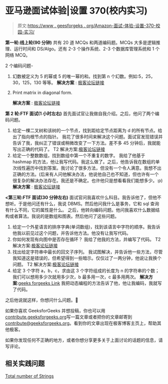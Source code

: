 # 亚马逊面试体验|设置 370(校内实习)

> 原文:[https://www . geesforgeks . org/Amazon-面试-体验-设置-370-校园-实习/](https://www.geeksforgeeks.org/amazon-interview-experience-set-370-campus-internship/)

**第一轮:线上轮(90 分钟)**
共有 20 道 MCQs 和两道编码题。MCQs 大多是逻辑推理、运行时间和 DS/Algo。还有 2-3 个操作系统、2-3 个数据库管理系统和 1 个网络 MCQ。

2 个编码问题-

1.  幻数被定义为 5 的幂或 5 的唯一幂的和。找到第 n 个幻数。例如:5，25，30，125，130 等等。
    **解决方案** : [极客论坛链接](https://practice.geeksforgeeks.org/problems/faithful-numbers/0)
2.  Print matrix in diagonal form.

    **解决方案** : [极客论坛链接](https://practice.geeksforgeeks.org/problems/print-diagonally/0)

**第 2 轮:FTF 面试(1 小时左右)**
首先面试官让我做自我介绍。之后，他问了两个编码问题。

1.  给定一棵二叉树和该树的一个节点，找到距给定节点距离为 d 的所有节点。给出了指向根节点的指针。
    我花了很多时间来解决这个问题。面试官发现错误并告诉了我，我纠正了错误或稍微改变了一下方法。差不多 45 分钟后，我就能写出正确的代码了。
    T2 解决方案:[极客论坛链接](https://practice.geeksforgeeks.org/problems/nodes-at-given-distance-in-binary-tree/1)
2.  给定一个整数数组，找到数组中第一个不重复的数字。
    我给了他基于 hashmap 的方法，他让我写代码。我这么做了。之后，他告诉我在数组的单次线性遍历中找到答案。我讨论了很多方法，但没有一个令人满意。我想不出正确的方法。(后来有人问他解决办法，他说他自己也不知道，但也许有一个很复杂的解决办法存在。我还是不确定。也许他只是想看看我们能想多少。:p)
    **解决方案** : [极客论坛链接](https://www.geeksforgeeks.org/non-repeating-element/)

**<第三轮:FTF 面试(30 分钟左右)**
面试官问我喜欢什么科目。我告诉他了，但他不想听。于是他问还有什么，我说 DBMS。然后他问我什么是事务，它和 sql 查询有什么不同，它的属性是什么。
之后，他转向编码问题。他问我喜欢什么数据结构或者算法。我说的是数组和图表。然后他问了这些问题。

1.  给定一个外星语言的排序字典(单词数组)，找到该语言中字符的顺序。我告诉他我以前见过这个问题，并告诉他方法。他没有让我写代码。
2.  你如何发现有向图中是否存在循环？
    我给了他我的方法，并编写了代码。
    T2 解决方案:[极客论坛链接](https://practice.geeksforgeeks.org/problems/detect-cycle-in-a-directed-graph/1)
3.  找出给定字符串中最长的回文子序列。
    我试图解决，并告诉他一些方法，尽管我知道这是错误的，但希望得到一些暗示。仅仅过了一两分钟，他说让我换个问题。
    T2 解决方案:[极客论坛链接](https://practice.geeksforgeeks.org/problems/longest-palindrome-in-a-string/0)
4.  给定 3 个字符 a，b，c，求由这 3 个字符组成的长度为 n 的字符串的个数；我们可以想用多少次就用多少次，b 最多用一次，c 最多用两次。
    **解决方案**:[geeks forgeeks Link](https://practice.geeksforgeeks.org/problems/count-of-strings-that-can-be-formed-using-a-b-and-c-under-given-constraints/0)
    我把动态编程的方法告诉了他，他让我编码，我就写了代码。

之后他说就这样，你想问什么问题。🙂

如果你喜欢 GeeksforGeeks 并想投稿，你也可以用[contribute.geeksforgeeks.org](http://www.contribute.geeksforgeeks.org)写一篇文章或者把你的文章邮寄到 contribute@geeksforgeeks.org。看到你的文章出现在极客博客主页上，帮助其他极客。

如果你发现任何不正确的地方，或者你想分享更多关于上面讨论的话题的信息，请写评论。

## 相关实践问题

[Total number of Strings](https://practice.geeksforgeeks.org/problems/total-number-of-strings/0)